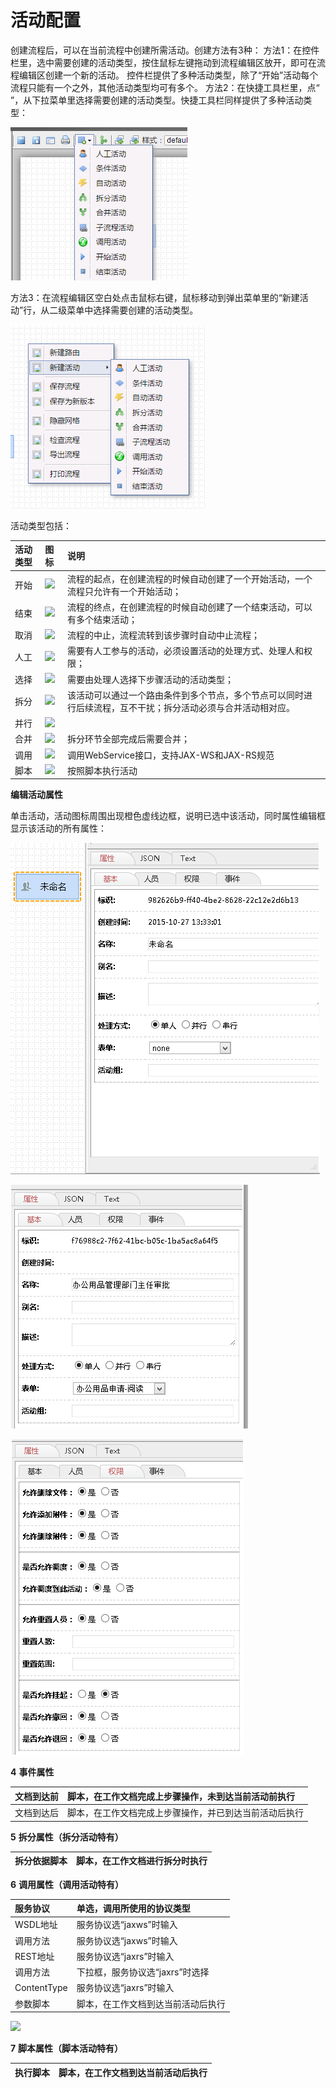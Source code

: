 # 活动配置

创建流程后，可以在当前流程中创建所需活动。创建方法有3种： 方法1：在控件栏里，选中需要创建的活动类型，按住鼠标左键拖动到流程编辑区放开，即可在流程编辑区创建一个新的活动。 控件栏提供了多种活动类型，除了“开始”活动每个流程只能有一个之外，其他活动类型均可有多个。 方法2：在快捷工具栏里，点“ ”，从下拉菜单里选择需要创建的活动类型。快捷工具栏同样提供了多种活动类型：

![](../../.gitbook/assets/image%20%2881%29.png)

方法3：在流程编辑区空白处点击鼠标右键，鼠标移动到弹出菜单里的“新建活动”行，从二级菜单中选择需要创建的活动类型。

![&#x6BCF;&#x79CD;&#x6D3B;&#x52A8;&#x90FD;&#x6709;&#x5176;&#x4E2A;&#x6027;&#x5316;&#x7684;&#x56FE;&#x6807;&#xFF0C;&#x90E8;&#x5206;&#x6D3B;&#x52A8;&#x5728;&#x56FE;&#x6807;&#x53F3;&#x8FB9;&#x663E;&#x793A;&#x540D;&#x79F0;&#xFF0C;&#x5982;&#x201C;&#x4EBA;&#x5DE5;&#x201D;&#x6D3B;&#x52A8;&#x3002;&#x540D;&#x79F0;&#x5728;&#x6D3B;&#x52A8;&#x7684;&#x201C;&#x57FA;&#x672C;&#x201D;&#x5C5E;&#x6027;&#x91CC;&#x4FEE;&#x6539;&#x3002; &#x6D3B;&#x52A8;&#x7C7B;&#x578B;&#x5305;&#x62EC;&#xFF1A;](../../.gitbook/assets/image%20%2834%29.png)


  
活动类型包括：

| **活动类型** | **图标** | **说明** |
| :--- | :--- | :--- |
| 开始 | ![](file:///C:/Users/zhour/AppData/Local/Temp/msohtmlclip1/01/clip_image002.jpg) | 流程的起点，在创建流程的时候自动创建了一个开始活动，一个流程只允许有一个开始活动； |
| 结束 | ![](file:///C:/Users/zhour/AppData/Local/Temp/msohtmlclip1/01/clip_image004.jpg) | 流程的终点，在创建流程的时候自动创建了一个结束活动，可以有多个结束活动； |
| 取消 | ![](file:///C:/Users/zhour/AppData/Local/Temp/msohtmlclip1/01/clip_image006.jpg) | 流程的中止，流程流转到该步骤时自动中止流程； |
| 人工 | ![](file:///C:/Users/zhour/AppData/Local/Temp/msohtmlclip1/01/clip_image008.jpg) | 需要有人工参与的活动，必须设置活动的处理方式、处理人和权限； |
| 选择 | ![](file:///C:/Users/zhour/AppData/Local/Temp/msohtmlclip1/01/clip_image010.jpg) | 需要由处理人选择下步骤活动的活动类型； |
| 拆分 | ![](file:///C:/Users/zhour/AppData/Local/Temp/msohtmlclip1/01/clip_image012.jpg) | 该活动可以通过一个路由条件到多个节点，多个节点可以同时进行后续流程，互不干扰；拆分活动必须与合并活动相对应。 |
| 并行 | ![](file:///C:/Users/zhour/AppData/Local/Temp/msohtmlclip1/01/clip_image014.jpg) |  |
| 合并 | ![](file:///C:/Users/zhour/AppData/Local/Temp/msohtmlclip1/01/clip_image016.jpg) | 拆分环节全部完成后需要合并； |
| 调用 | ![](file:///C:/Users/zhour/AppData/Local/Temp/msohtmlclip1/01/clip_image018.jpg) | 调用WebService接口，支持JAX-WS和JAX-RS规范 |
| 脚本 | ![](file:///C:/Users/zhour/AppData/Local/Temp/msohtmlclip1/01/clip_image020.jpg) | 按照脚本执行活动 |

 **编辑活动属性**

单击活动，活动图标周围出现橙色虚线边框，说明已选中该活动，同时属性编辑框显示该活动的所有属性：

![](../../.gitbook/assets/image%20%287%29.png)

![](../../.gitbook/assets/image%20%2891%29.png)

![](../../.gitbook/assets/image%20%2842%29.png)




  


**4** **事件属性**

| 文档到达前 | 脚本，在工作文档完成上步骤操作，未到达当前活动前执行 |
| :--- | :--- |
| 文档到达后 | 脚本，在工作文档完成上步骤操作，并已到达当前活动后执行 |

**5** **拆分属性（拆分活动特有）**

| 拆分依据脚本 | 脚本，在工作文档进行拆分时执行 |
| :--- | :--- |


**6** **调用属性（调用活动特有）**

| 服务协议 | 单选，调用所使用的协议类型 |
| :--- | :--- |
| WSDL地址 | 服务协议选“jaxws”时输入 |
| 调用方法 | 服务协议选“jaxws”时输入 |
| REST地址 | 服务协议选“jaxrs”时输入 |
| 调用方法 | 下拉框，服务协议选“jaxrs”时选择 |
| ContentType | 服务协议选“jaxrs”时输入 |
| 参数脚本 | 脚本，在工作文档到达当前活动后执行 |

![](file:///C:/Users/zhour/AppData/Local/Temp/msohtmlclip1/01/clip_image002.jpg)

**7** **脚本属性（脚本活动特有）**

| 执行脚本 | 脚本，在工作文档到达当前活动后执行 |
| :--- | :--- |




